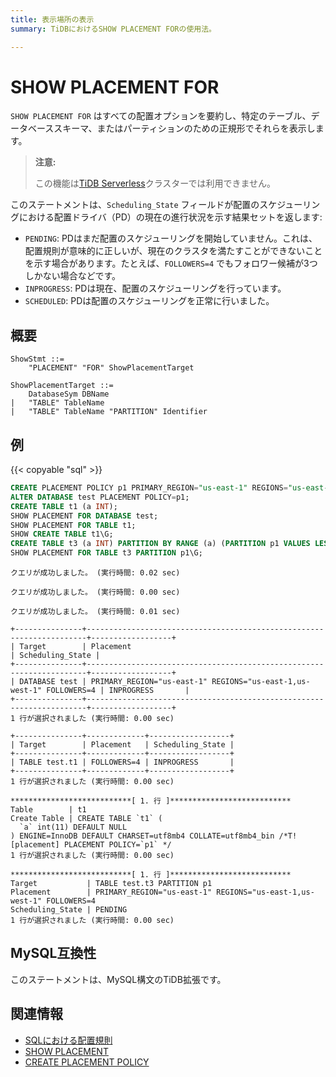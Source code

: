 ```yaml
---
title: 表示場所の表示
summary: TiDBにおけるSHOW PLACEMENT FORの使用法。

---
```


# SHOW PLACEMENT FOR

`SHOW PLACEMENT FOR` はすべての配置オプションを要約し、特定のテーブル、データベーススキーマ、またはパーティションのための正規形でそれらを表示します。

> **注意:**
>
> この機能は[TiDB Serverless](https://docs.pingcap.com/tidbcloud/select-cluster-tier#tidb-serverless)クラスターでは利用できません。

このステートメントは、`Scheduling_State` フィールドが配置のスケジューリングにおける配置ドライバ（PD）の現在の進行状況を示す結果セットを返します:

* `PENDING`: PDはまだ配置のスケジューリングを開始していません。これは、配置規則が意味的に正しいが、現在のクラスタを満たすことができないことを示す場合があります。たとえば、`FOLLOWERS=4` でもフォロワー候補が3つしかない場合などです。
* `INPROGRESS`: PDは現在、配置のスケジューリングを行っています。
* `SCHEDULED`: PDは配置のスケジューリングを正常に行いました。

## 概要

```ebnf+diagram
ShowStmt ::=
    "PLACEMENT" "FOR" ShowPlacementTarget

ShowPlacementTarget ::=
    DatabaseSym DBName
|   "TABLE" TableName
|   "TABLE" TableName "PARTITION" Identifier
```

## 例

{{< copyable "sql" >}}

```sql
CREATE PLACEMENT POLICY p1 PRIMARY_REGION="us-east-1" REGIONS="us-east-1,us-west-1" FOLLOWERS=4;
ALTER DATABASE test PLACEMENT POLICY=p1;
CREATE TABLE t1 (a INT);
SHOW PLACEMENT FOR DATABASE test;
SHOW PLACEMENT FOR TABLE t1;
SHOW CREATE TABLE t1\G;
CREATE TABLE t3 (a INT) PARTITION BY RANGE (a) (PARTITION p1 VALUES LESS THAN (10), PARTITION p2 VALUES LESS THAN (20));
SHOW PLACEMENT FOR TABLE t3 PARTITION p1\G;
```

```
クエリが成功しました。 (実行時間: 0.02 sec)

クエリが成功しました。 (実行時間: 0.00 sec)

クエリが成功しました。 (実行時間: 0.01 sec)

+---------------+----------------------------------------------------------------------+------------------+
| Target        | Placement                                                            | Scheduling_State |
+---------------+----------------------------------------------------------------------+------------------+
| DATABASE test | PRIMARY_REGION="us-east-1" REGIONS="us-east-1,us-west-1" FOLLOWERS=4 | INPROGRESS       |
+---------------+----------------------------------------------------------------------+------------------+
1 行が選択されました (実行時間: 0.00 sec)

+---------------+-------------+------------------+
| Target        | Placement   | Scheduling_State |
+---------------+-------------+------------------+
| TABLE test.t1 | FOLLOWERS=4 | INPROGRESS       |
+---------------+-------------+------------------+
1 行が選択されました (実行時間: 0.00 sec)

***************************[ 1. 行 ]***************************
Table        | t1
Create Table | CREATE TABLE `t1` (
  `a` int(11) DEFAULT NULL
) ENGINE=InnoDB DEFAULT CHARSET=utf8mb4 COLLATE=utf8mb4_bin /*T![placement] PLACEMENT POLICY=`p1` */
1 行が選択されました (実行時間: 0.00 sec)

***************************[ 1. 行 ]***************************
Target           | TABLE test.t3 PARTITION p1
Placement        | PRIMARY_REGION="us-east-1" REGIONS="us-east-1,us-west-1" FOLLOWERS=4
Scheduling_State | PENDING
1 行が選択されました (実行時間: 0.00 sec)
```

## MySQL互換性

このステートメントは、MySQL構文のTiDB拡張です。

## 関連情報

* [SQLにおける配置規則](/placement-rules-in-sql.md)
* [SHOW PLACEMENT](/sql-statements/sql-statement-show-placement.md)
* [CREATE PLACEMENT POLICY](/sql-statements/sql-statement-create-placement-policy.md)